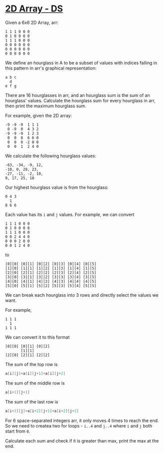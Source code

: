 # [2D Array - DS](https://www.hackerrank.com/challenges/2d-array/problem)

Given a 6x6 2D Array, arr:
```
1 1 1 0 0 0
0 1 0 0 0 0
1 1 1 0 0 0
0 0 0 0 0 0
0 0 0 0 0 0
0 0 0 0 0 0
```

We define an hourglass in A to be a subset of values with indices falling in this pattern in arr's graphical representation:
```
a b c
  d
e f g
```

There are 16 hourglasses in arr, and an hourglass sum is the sum of an hourglass' values. Calculate the hourglass sum for every hourglass in arr, then print the maximum hourglass sum.

For example, given the 2D array:
```
-9 -9 -9  1 1 1 
 0 -9  0  4 3 2
-9 -9 -9  1 2 3
 0  0  8  6 6 0
 0  0  0 -2 0 0
 0  0  1  2 4 0
 ```

We calculate the following  hourglass values:
```
-63, -34, -9, 12, 
-10, 0, 28, 23, 
-27, -11, -2, 10, 
9, 17, 25, 18
```

Our highest hourglass value is  from the hourglass:
```
0 4 3
  1
8 6 6
```

Each value has its ``i`` and ``j`` values. For example, we can convert
```
1 1 1 0 0 0
0 1 0 0 0 0
1 1 1 0 0 0
0 0 2 4 4 0
0 0 0 2 0 0
0 0 1 2 4 0
```

to 
```
[0][0] [0][1] [0][2] [0][3] [0][4] [0][5]
[1][0] [1][1] [1][2] [1][3] [1][4] [1][5]
[2][0] [2][1] [2][2] [2][3] [2][4] [2][5]
[3][0] [3][1] [3][2] [3][3] [3][4] [3][5]
[4][0] [4][1] [4][2] [4][3] [4][4] [4][5]
[5][0] [5][1] [5][2] [5][3] [5][4] [5][5] 
```

We can break each hourglass into 3 rows and directly select the values we want. 

For example,
```
1 1 1 
  1 
1 1 1 
```

We can convert it to this format
```
[0][0] [0][1] [0][2]
       [1][1]
[2][0] [2][1] [2][2]
```

The sum of the top row is 
```cpp
a[i][j]+a[i][j+1]+a[i][j+2]
```

The sum of the middle row is 
```cpp
a[i+1][j+1]
```

The sum of the last row is 
```cpp
a[i+2][j]+a[i+2][j+1]+a[i+2][j+2]
```

For 6 space-separated integers arr, it only moves 4 times to reach the end.  So we need to createa two for loops - ``i..4`` and ``j..4`` where ``i`` and ``j`` both start from ``0``. 

Calculate each sum and check if it is greater than max, print the max at the end.